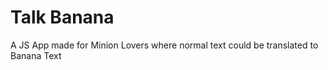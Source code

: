 # Talk Banana
 A JS App made for Minion Lovers where normal text could be translated to Banana Text
